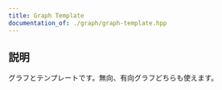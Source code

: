 ```yaml
---
title: Graph Template
documentation_of: ./graph/graph-template.hpp
---
```


## 説明

グラフとテンプレートです。無向、有向グラフどちらも使えます。